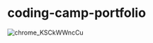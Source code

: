 # coding-camp-portfolio

![chrome_KSCkWWncCu](https://user-images.githubusercontent.com/62913154/194729333-8c3eb891-bfd6-4646-ba92-eb6f33c78e36.png)
